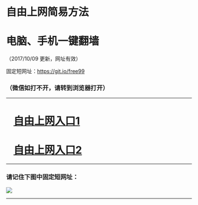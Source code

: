 ﻿# 自由上网简易方法

# 电脑、手机一键翻墙

（2017/10/09 更新，网址有效）

固定短网址：https://git.io/free99

### （微信如打不开，请转到浏览器打开）


***





# &nbsp;&nbsp; <a href="http://ft641725247.fwq-tz-1001.info/fwqtz01.html?t=100900123642 " target="_blank">自由上网入口1</a>
# &nbsp;&nbsp; <a href="http://ft153405850.fwq-tz-1002.info/fwqtz02.html?t=100900126833 " target="_blank">自由上网入口2</a>
***

### 请记住下图中固定短网址：

<img src="https://s3-us-west-2.amazonaws.com/fwq-1001/yjfq-20170905okok.png" /> 


***

